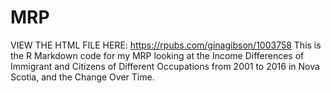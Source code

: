 # MRP
VIEW THE HTML FILE HERE: https://rpubs.com/ginagibson/1003758
This is the R Markdown code for my MRP looking at the Income Differences of Immigrant and Citizens of Different Occupations from 2001 to 2016 in Nova Scotia, and the Change Over Time. 
